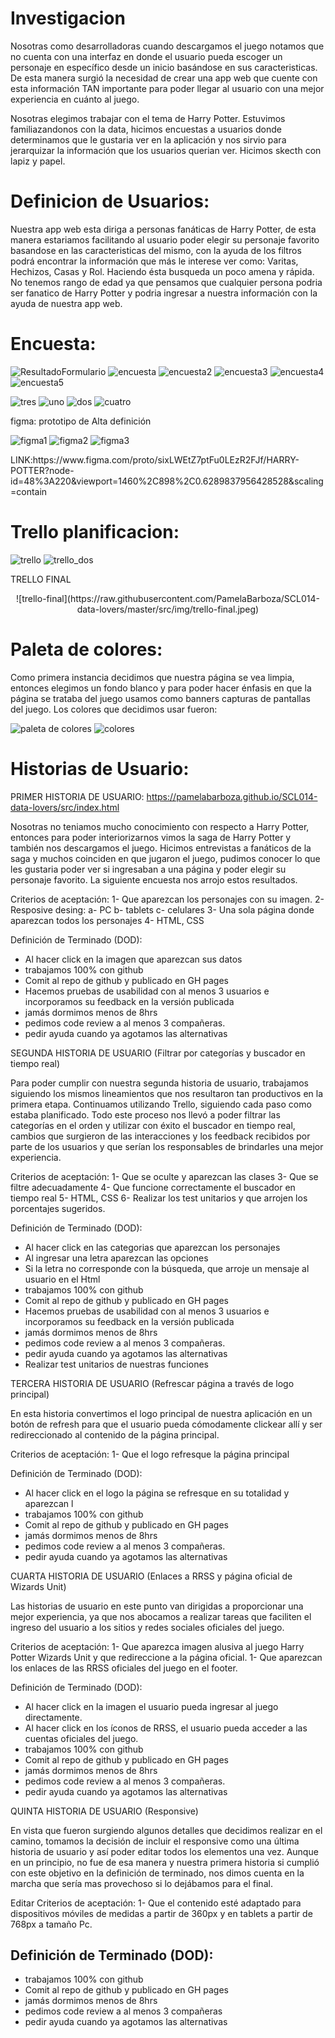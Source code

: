 # Investigacion 
Nosotras como desarrolladoras cuando descargamos el juego notamos que no cuenta con una interfaz en donde el usuario pueda escoger un personaje en específico desde un inicio basándose en sus caracteristicas. De esta manera surgió la necesidad de crear una app web que cuente con esta información TAN importante para poder llegar al usuario con una mejor experiencia en cuánto al juego. 

Nosotras elegimos trabajar con el tema de Harry Potter.
Estuvimos familiazandonos con la data, hicimos encuestas a usuarios donde determinamos que le gustaria ver en la aplicación y nos sirvio para jerarquizar la información que los usuarios querian ver.
Hicimos skecth con lapiz y papel.

# Definicion de Usuarios:

Nuestra app web esta diriga a personas fanáticas de Harry Potter, de esta manera estariamos facilitando al usuario poder elegir su personaje favorito basandose en las caracteristicas del mismo, con la ayuda de los filtros podrá encontrar la información que más le interese ver como: Varitas, Hechizos, Casas y Rol. Haciendo ésta busqueda un poco amena y rápida. 
No tenemos rango de edad ya que pensamos que cualquier persona podria ser fanatico de Harry Potter y podria ingresar a nuestra información con la ayuda de nuestra app web. 

# Encuesta:

<!--
  <img src="img/ResultadoFormulario.jpg" width="350" title="Resultado del Formulario">
  <img src="img/encuesta.jpg" width="350" title="Resultado en gráficos">
  <img src="img/encuesta2.jpg" width="350" title="Resultado en gráficos">
  <img src="img/encuesta3.jpg" width="350" title="Resultado en gráficos">
   <img src="img/encuesta4.jpg" width="350" title="Resultado en gráficos">
  <img src="img/encuesta5.jpg" width="350" title="Resultado en gráficos">-->

![ResultadoFormulario](https://raw.githubusercontent.com/PamelaBarboza/SCL014-data-lovers/master/src/img/ResultadoFormulario.jpeg)
![encuesta](https://raw.githubusercontent.com/PamelaBarboza/SCL014-data-lovers/master/src/img/encuesta.jpg)
![encuesta2](https://raw.githubusercontent.com/PamelaBarboza/SCL014-data-lovers/master/src/img/encuesta2.jpeg)
![encuesta3](https://raw.githubusercontent.com/PamelaBarboza/SCL014-data-lovers/master/src/img/encuesta3.jpeg)
![encuesta4](https://raw.githubusercontent.com/PamelaBarboza/SCL014-data-lovers/master/src/img/encuesta4.jpeg)
![encuesta5](https://raw.githubusercontent.com/PamelaBarboza/SCL014-data-lovers/master/src/img/encuesta5.jpg)



<p align="center">

![tres](https://raw.githubusercontent.com/PamelaBarboza/SCL014-data-lovers/master/src/img/tres.jpeg)
![uno](https://raw.githubusercontent.com/PamelaBarboza/SCL014-data-lovers/master/src/img/uno.jpg)
![dos](https://raw.githubusercontent.com/PamelaBarboza/SCL014-data-lovers/master/src/img/dos.jpeg)
![cuatro](https://raw.githubusercontent.com/PamelaBarboza/SCL014-data-lovers/master/src/img/cuatro.jpeg)
  <!--<img src="img/tres.jpg" width="350" title="A mano alzada"> 
  <img src="img/uno.jpg" width="350" title="Prototipo de baja definición">
  <img src="img/dos.jpg" width="350" title="Prototipo de baja definición">
  <img src="img/cuatro.jpg" width="350" title="Prototipo de baja definición">-->
</p>


figma: prototipo de Alta definición

<p align="center">

![figma1](https://raw.githubusercontent.com/PamelaBarboza/SCL014-data-lovers/master/src/img/figma1.jpeg)
![figma2](https://raw.githubusercontent.com/PamelaBarboza/SCL014-data-lovers/master/src/img/figma2.jpg)
![figma3](https://raw.githubusercontent.com/PamelaBarboza/SCL014-data-lovers/master/src/img/figma3.jpeg)
<!--
  <img src="img/figma1.jpg" width="350" title="Prototipo de alta definición">
  <img src="img/figma2.jpg" width="350" title="Prototipo de alta definición">
  <img src="img/figma3.jpg" width="350" title="Prototipo de alta definición">-->

</p>
LINK:https://www.figma.com/proto/sixLWEtZ7ptFu0LEzR2FJf/HARRY-POTTER?node-id=48%3A220&viewport=1460%2C898%2C0.6289837956428528&scaling=contain

# Trello planificacion:

<p align="center">

![trello](https://raw.githubusercontent.com/PamelaBarboza/SCL014-data-lovers/master/src/img/trello.jpg)
![trello_dos](https://raw.githubusercontent.com/PamelaBarboza/SCL014-data-lovers/master/src/img/trello_dos.jpg)
<!--
  <img src="img/trello.jpg" width="350" title="Trello pantallazo gral.">
  <img src="img/trello_dos.jpg" width="350" title="Trello primera historia de usuario 1">-->
</p>

TRELLO FINAL 

<p align="center">
  <!--<img src="img/trello-final.png" width="350" title="Trello final">-->
  ![trello-final](https://raw.githubusercontent.com/PamelaBarboza/SCL014-data-lovers/master/src/img/trello-final.jpeg)
</p>

# Paleta de colores:

Como primera instancia decidimos que nuestra página se vea limpia, entonces elegimos un fondo blanco y para poder hacer énfasis en que la página se trataba del juego usamos como banners capturas de pantallas del juego. 
Los colores que decidimos usar fueron:

<p align="center">

![paleta de colores](https://raw.githubusercontent.com/PamelaBarboza/SCL014-data-lovers/master/src/img/paleta%20de%20colores.jpg)
![colores](https://raw.githubusercontent.com/PamelaBarboza/SCL014-data-lovers/master/src/img/colores.jpg)
<!--
  <img src="img/paleta de colores.jpg" width="350" title="Extracción de colores">
  <img src="img/colores" width="350" title="Paleta de colores">-->
</p>

# Historias de Usuario:

PRIMER HISTORIA DE USUARIO: https://pamelabarboza.github.io/SCL014-data-lovers/src/index.html

Nosotras no teniamos mucho conocimiento con respecto a Harry Potter, entonces para poder interiorizarnos vimos la saga de Harry Potter y también nos descargamos el juego.
Hicimos entrevistas a fanáticos de la saga y muchos coinciden en que jugaron el juego, pudimos conocer lo que les gustaria poder ver si ingresaban a una página y poder elegir su personaje favorito. La siguiente encuesta nos arrojo estos resultados.

Criterios de aceptación: 
1- Que aparezcan los personajes con su imagen.
2- Resposive desing:
a- PC
b- tablets
c- celulares
3- Una sola página donde aparezcan todos los personajes
4- HTML, CSS

Definición de Terminado (DOD):
- Al hacer click en la imagen que aparezcan sus datos
- trabajamos 100% con github
- Comit al repo de github y publicado en GH pages
- Hacemos pruebas de usabilidad con al menos 3 usuarios e incorporamos su feedback en la versión publicada
- jamás dormimos menos de 8hrs
- pedimos code review a al menos 3 compañeras.
- pedir ayuda cuando ya agotamos las alternativas


SEGUNDA HISTORIA DE USUARIO (Filtrar por categorías y buscador en tiempo real)

Para poder cumplir con nuestra segunda historia de usuario, trabajamos siguiendo los mismos lineamientos que nos resultaron tan productivos en la primera etapa. Continuamos utilizando Trello, siguiendo cada paso como estaba planificado. Todo este proceso nos llevó a poder filtrar las categorías en el orden y utilizar con éxito el buscador en tiempo real, cambios que surgieron de las interacciones y los feedback recibidos por parte de los usuarios y que serían los responsables de brindarles una mejor experiencia. 

Criterios de aceptación:
1- Que se oculte y aparezcan las clases
3- Que se filtre adecuadamente
4- Que funcione correctamente el buscador en tiempo real
5- HTML, CSS
6- Realizar los test unitarios y que arrojen los porcentajes sugeridos.

Definición de Terminado (DOD):
- Al hacer click en las categorias que aparezcan los personajes
- Al ingresar una letra aparezcan las opciones
- Si la letra no corresponde con la búsqueda, que arroje un mensaje al usuario en el Html
- trabajamos 100% con github
- Comit al repo de github y publicado en GH pages
- Hacemos pruebas de usabilidad con al menos 3 usuarios e incorporamos su feedback en la versión publicada
- jamás dormimos menos de 8hrs
- pedimos code review a al menos 3 compañeras.
- pedir ayuda cuando ya agotamos las alternativas
- Realizar test unitarios de nuestras funciones


TERCERA HISTORIA DE USUARIO (Refrescar página a través de logo principal)

En esta historia convertimos el logo principal de nuestra aplicación en un botón de refresh para que el usuario pueda cómodamente clickear allí y ser redireccionado al contenido de la página principal. 

Criterios de aceptación:
1- Que el logo refresque la página principal 

Definición de Terminado (DOD):
- Al hacer click en el logo la página se refresque en su totalidad y aparezcan l
- trabajamos 100% con github
- Comit al repo de github y publicado en GH pages
- jamás dormimos menos de 8hrs
- pedimos code review a al menos 3 compañeras.
- pedir ayuda cuando ya agotamos las alternativas

CUARTA HISTORIA DE USUARIO (Enlaces a RRSS y página oficial de Wizards Unit)

Las historias de usuario en este punto van dirigidas a proporcionar una mejor experiencia, ya que nos abocamos a realizar tareas que faciliten el ingreso del usuario a los sitios y redes sociales oficiales del juego. 

Criterios de aceptación:
1- Que aparezca imagen alusiva al juego Harry Potter Wizards Unit y que redireccione a la página oficial.
1- Que aparezcan los enlaces de las RRSS oficiales del juego en el footer.

Definición de Terminado (DOD):
- Al hacer click en la imagen el usuario pueda ingresar al juego directamente. 
- Al hacer click en los íconos de RRSS, el usuario pueda acceder a las cuentas oficiales del juego.
- trabajamos 100% con github
- Comit al repo de github y publicado en GH pages
- jamás dormimos menos de 8hrs
- pedimos code review a al menos 3 compañeras.
- pedir ayuda cuando ya agotamos las alternativas

QUINTA HISTORIA DE USUARIO (Responsive)

En vista que fueron surgiendo algunos detalles que decidimos realizar en el camino, tomamos la decisión de incluir el responsive como una última historia de usuario y así poder editar todos los elementos una vez. Aunque en un principio, no fue de esa manera y nuestra primera historia si cumplió con este objetivo en la definición de terminado, nos dimos cuenta en la marcha que sería mas provechoso si lo dejábamos para el final. 

Editar
Criterios de aceptación:
1- Que el contenido esté adaptado para dispositivos móviles de medidas a partir de 360px y en tablets a partir de 768px a tamaño Pc.

Definición de Terminado (DOD):
- 
- trabajamos 100% con github
- Comit al repo de github y publicado en GH pages
- jamás dormimos menos de 8hrs
- pedimos code review a al menos 3 compañeras
- pedir ayuda cuando ya agotamos las alternativas

